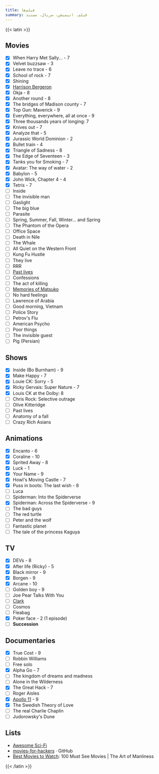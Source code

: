 ```yaml
---
title: فیلم‌ها
summary: فیلم، انیمیشن، سریال، مستند
---
```


{{< latin >}}

## Movies
- [X] When Harry Met Sally... - 7
- [X] Velvet buzzsaw - 3
- [X] Leave no trace - 6
- [X] School of rock - 7
- [X] Shining
- [X] [Harrison Bergeron](https://vimeo.com/325695626)
- [X] Okja - 8
- [X] Another round - 8
- [X] The bridges of Madison county - 7
- [X] Top Gun: Maverick - 9
- [X] Everything, everywhere, all at once - 9
- [X] Three thousands years of longing: 7
- [X] Knives out - 7
- [X] Analyze that - 5
- [X] Jurassic World Dominion - 2
- [X] Bullet train - 4
- [X] Triangle of Sadness - 8
- [X] The Edge of Seventeen - 3
- [X] Tanks you for Smoking - 7
- [X] Avatar: The way of water - 2
- [X] Babylon - 5
- [X] John Wick, Chapter 4 - 4
- [X] Tetris - 7
- [ ] Inside
- [ ] The invisible man
- [ ] Gaslight
- [ ] The big blue
- [ ] Parasite
- [ ] Spring, Summer, Fall, Winter... and Spring
- [ ] The Phantom of the Opera
- [ ] Office Space
- [ ] Death in Nile
- [ ] The Whale
- [ ] All Quiet on the Western Front
- [ ] Kung Fu Hustle
- [ ] They live
- [ ] RRR
- [ ] [Past lives](https://www.youtube.com/watch?v=kA244xewjcI)
- [ ] Confessions
- [ ] The act of killing
- [ ] [Memories of Matsuko](https://en.m.wikipedia.org/wiki/Memories_of_Matsuko)
- [ ] No hard feelings
- [ ] Lawrence of Arabia
- [ ] Good morning, Vietnam
- [ ] Police Story
- [ ] Petrov's Flu
- [ ] American Psycho
- [ ] Poor things
- [ ] The invisible guest
- [ ] Pig (Persian)

## Shows
- [X] Inside (Bo Burnham) - 9
- [X] Make Happy - 7
- [X] Louie CK: Sorry - 5
- [X] Ricky Gervais: Super Nature - 7
- [X] Louis CK at the Dolby: 8
- [ ] Chris Rock: Selective outrage
- [ ] Olive Kitteridge
- [ ] Past lives
- [ ] Anatomy of a fall
- [ ] Crazy Rich Asians

## Animations
- [X] Encanto - 6
- [X] Coraline - 10
- [X] Sprited Away - 8
- [X] Luck - 1
- [X] Your Name - 9
- [X] Howl's Moving Castle - 7
- [X] Puss in boots: The last wish - 8
- [ ] Luca
- [ ] Spiderman: Into the Spiderverse
- [X] Spiderman: Across the Spiderverse - 9
- [ ] The bad guys
- [ ] The red turtle
- [ ] Peter and the wolf
- [ ] Fantastic planet
- [ ] The tale of the princess Kaguya

## TV

- [X] DEVs - 8
- [X] After life (Ricky) - 5
- [X] Black mirror - 9
- [X] Borgen - 9
- [X] Arcane - 10
- [ ] Golden boy - 9
- [ ] Joe Pear Talks With You
- [ ] [Clark](https://www.imdb.com/title/tt12304420/)
- [ ] Cosmos
- [ ] Fleabag
- [X] Poker face - 2 (1 episode)
- [ ] **Succession**

## Documentaries

- [X] True Cost - 9
- [ ] Robbin Williams
- [ ] Free solo
- [X] Alpha Go - 7
- [ ] The kingdom of dreams and madness
- [ ] Alone in the Wilderness
- [X] The Great Hack - 7
- [ ] Roger Aisles
- [X] [Apollo 11](https://www.youtube.com/watch?v=3Co8Z8BQgWc) - 9
- [X] The Swedish Theory of Love
- [ ] The real Charlie Chaplin
- [ ] Judorowsky's Dune

## Lists

- [Awesome Sci-Fi](https://github.com/sindresorhus/awesome-scifi)
- [movies-for-hackers](https://github.com/k4m4/movies-for-hackers/blob/master/readme.md) · GitHub
- [Best Movies to Watch](https://www.artofmanliness.com/articles/100-must-see-movies/): 100 Must See Movies | The Art of Manliness

{{< /latin >}}
